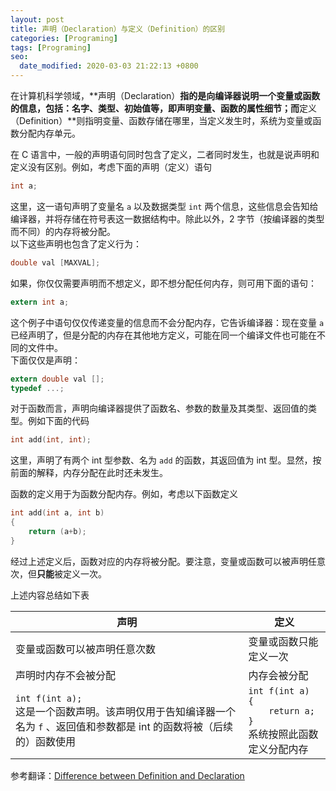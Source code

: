 ```yaml
---
layout: post
title: 声明（Declaration）与定义（Definition）的区别
categories: [Programing]
tags: [Programing]
seo:
  date_modified: 2020-03-03 21:22:13 +0800
---
```


在计算机科学领域，**声明（Declaration）**指的是向编译器说明一个变量或函数的信息，包括：名字、类型、初始值等，即声明变量、函数的属性细节；而**定义（Definition）**则指明变量、函数存储在哪里，当定义发生时，系统为变量或函数分配内存单元。

在 C 语言中，一般的声明语句同时包含了定义，二者同时发生，也就是说声明和定义没有区别。例如，考虑下面的声明（定义）语句

```c
int a;
```

这里，这一语句声明了变量名 `a` 以及数据类型 `int` 两个信息，这些信息会告知给编译器，并将存储在符号表这一数据结构中。除此以外，2 字节（按编译器的类型而不同）的内存将被分配。  
以下这些声明也包含了定义行为：

```c
double val [MAXVAL];
```

如果，你仅仅需要声明而不想定义，即不想分配任何内存，则可用下面的语句：

```c
extern int a;
```

这个例子中语句仅仅传递变量的信息而不会分配内存，它告诉编译器：现在变量 `a` 已经声明了，但是分配的内存在其他地方定义，可能在同一个编译文件也可能在不同的文件中。  
下面仅仅是声明：

```c
extern double val [];
typedef ...;
```

对于函数而言，声明向编译器提供了函数名、参数的数量及其类型、返回值的类型。例如下面的代码

```c
int add(int, int);
```

这里，声明了有两个 int 型参数、名为 `add` 的函数，其返回值为 int 型。显然，按前面的解释，内存分配在此时还未发生。

函数的定义用于为函数分配内存。例如，考虑以下函数定义

```c
int add(int a, int b)
{
    return (a+b);
}
```

经过上述定义后，函数对应的内存将被分配。要注意，变量或函数可以被声明任意次，但**只能**被定义一次。

上述内容总结如下表

|声明|定义|
|----|----|
|变量或函数可以被声明任意次数|变量或函数只能定义一次|
|声明时内存不会被分配|内存会被分配|
|`int f(int a);`<br>这是一个函数声明。该声明仅用于告知编译器一个名为 `f` 、返回值和参数都是 int 的函数将被（后续的）函数使用|`int f(int a)`<br>`{`<br>`    return a;`<br>`}`<br>系统按照此函数定义分配内存|

参考翻译：[Difference between Definition and Declaration](https://www.geeksforgeeks.org/difference-between-definition-and-declaration/)
